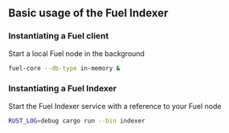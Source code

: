 ## Basic usage of the Fuel Indexer

### Instantiating a Fuel client
Start a local Fuel node in the background
```bash
fuel-core --db-type in-memory &
```

### Instantiating a Fuel Indexer
Start the Fuel Indexer service with a reference to your Fuel node
```bash
RUST_LOG=debug cargo run --bin indexer
```